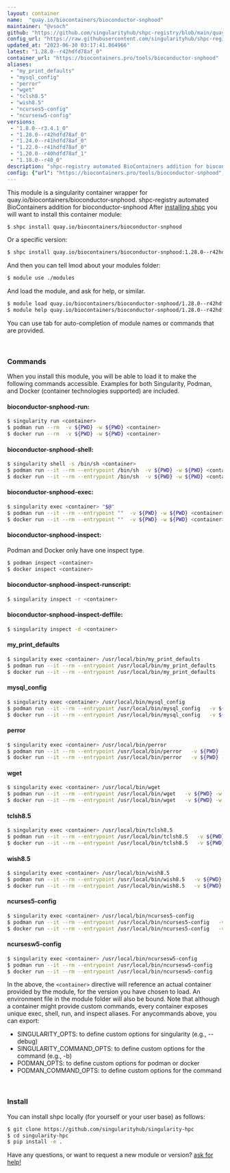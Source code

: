 ```yaml
---
layout: container
name:  "quay.io/biocontainers/bioconductor-snphood"
maintainer: "@vsoch"
github: "https://github.com/singularityhub/shpc-registry/blob/main/quay.io/biocontainers/bioconductor-snphood/container.yaml"
config_url: "https://raw.githubusercontent.com/singularityhub/shpc-registry/main/quay.io/biocontainers/bioconductor-snphood/container.yaml"
updated_at: "2023-06-30 03:17:41.864966"
latest: "1.28.0--r42hdfd78af_0"
container_url: "https://biocontainers.pro/tools/bioconductor-snphood"
aliases:
 - "my_print_defaults"
 - "mysql_config"
 - "perror"
 - "wget"
 - "tclsh8.5"
 - "wish8.5"
 - "ncurses5-config"
 - "ncursesw5-config"
versions:
 - "1.8.0--r3.4.1_0"
 - "1.28.0--r42hdfd78af_0"
 - "1.24.0--r41hdfd78af_0"
 - "1.22.0--r41hdfd78af_0"
 - "1.20.0--r40hdfd78af_1"
 - "1.18.0--r40_0"
description: "shpc-registry automated BioContainers addition for bioconductor-snphood"
config: {"url": "https://biocontainers.pro/tools/bioconductor-snphood", "maintainer": "@vsoch", "description": "shpc-registry automated BioContainers addition for bioconductor-snphood", "latest": {"1.28.0--r42hdfd78af_0": "sha256:2586b9e8fde8ac16a2de3e76fca98599b8c7cd40a25e796fa0e5900d125a691e"}, "tags": {"1.8.0--r3.4.1_0": "sha256:c9401d4f03c0f2d9432e7dcf03660a532830be6b5de6962b9a37aba9de632750", "1.28.0--r42hdfd78af_0": "sha256:2586b9e8fde8ac16a2de3e76fca98599b8c7cd40a25e796fa0e5900d125a691e", "1.24.0--r41hdfd78af_0": "sha256:447bc2771528506c19c0774bd5e9456d737746a2dc86aadcda8fb3179c167103", "1.22.0--r41hdfd78af_0": "sha256:4f5b88f8fe6f2fbb20bf3178b9abc5d4df2831a369b97fc4250e8aac6a4041ea", "1.20.0--r40hdfd78af_1": "sha256:fd7c9f60b77499af3375a132e8d6bbe7a13c49ba5df96b41d52f5fe69ab370a6", "1.18.0--r40_0": "sha256:278ed5a3467f8993b848a8401671454a4af8558c3245f769c370901884b5ce94"}, "docker": "quay.io/biocontainers/bioconductor-snphood", "aliases": {"my_print_defaults": "/usr/local/bin/my_print_defaults", "mysql_config": "/usr/local/bin/mysql_config", "perror": "/usr/local/bin/perror", "wget": "/usr/local/bin/wget", "tclsh8.5": "/usr/local/bin/tclsh8.5", "wish8.5": "/usr/local/bin/wish8.5", "ncurses5-config": "/usr/local/bin/ncurses5-config", "ncursesw5-config": "/usr/local/bin/ncursesw5-config"}}
---
```


This module is a singularity container wrapper for quay.io/biocontainers/bioconductor-snphood.
shpc-registry automated BioContainers addition for bioconductor-snphood
After [installing shpc](#install) you will want to install this container module:


```bash
$ shpc install quay.io/biocontainers/bioconductor-snphood
```

Or a specific version:

```bash
$ shpc install quay.io/biocontainers/bioconductor-snphood:1.28.0--r42hdfd78af_0
```

And then you can tell lmod about your modules folder:

```bash
$ module use ./modules
```

And load the module, and ask for help, or similar.

```bash
$ module load quay.io/biocontainers/bioconductor-snphood/1.28.0--r42hdfd78af_0
$ module help quay.io/biocontainers/bioconductor-snphood/1.28.0--r42hdfd78af_0
```

You can use tab for auto-completion of module names or commands that are provided.

<br>

### Commands

When you install this module, you will be able to load it to make the following commands accessible.
Examples for both Singularity, Podman, and Docker (container technologies supported) are included.

#### bioconductor-snphood-run:

```bash
$ singularity run <container>
$ podman run --rm  -v ${PWD} -w ${PWD} <container>
$ docker run --rm  -v ${PWD} -w ${PWD} <container>
```

#### bioconductor-snphood-shell:

```bash
$ singularity shell -s /bin/sh <container>
$ podman run --it --rm --entrypoint /bin/sh  -v ${PWD} -w ${PWD} <container>
$ docker run --it --rm --entrypoint /bin/sh  -v ${PWD} -w ${PWD} <container>
```

#### bioconductor-snphood-exec:

```bash
$ singularity exec <container> "$@"
$ podman run --it --rm --entrypoint ""  -v ${PWD} -w ${PWD} <container> "$@"
$ docker run --it --rm --entrypoint ""  -v ${PWD} -w ${PWD} <container> "$@"
```

#### bioconductor-snphood-inspect:

Podman and Docker only have one inspect type.

```bash
$ podman inspect <container>
$ docker inspect <container>
```

#### bioconductor-snphood-inspect-runscript:

```bash
$ singularity inspect -r <container>
```

#### bioconductor-snphood-inspect-deffile:

```bash
$ singularity inspect -d <container>
```


#### my_print_defaults

```bash
$ singularity exec <container> /usr/local/bin/my_print_defaults
$ podman run --it --rm --entrypoint /usr/local/bin/my_print_defaults   -v ${PWD} -w ${PWD} <container> -c " $@"
$ docker run --it --rm --entrypoint /usr/local/bin/my_print_defaults   -v ${PWD} -w ${PWD} <container> -c " $@"
```


#### mysql_config

```bash
$ singularity exec <container> /usr/local/bin/mysql_config
$ podman run --it --rm --entrypoint /usr/local/bin/mysql_config   -v ${PWD} -w ${PWD} <container> -c " $@"
$ docker run --it --rm --entrypoint /usr/local/bin/mysql_config   -v ${PWD} -w ${PWD} <container> -c " $@"
```


#### perror

```bash
$ singularity exec <container> /usr/local/bin/perror
$ podman run --it --rm --entrypoint /usr/local/bin/perror   -v ${PWD} -w ${PWD} <container> -c " $@"
$ docker run --it --rm --entrypoint /usr/local/bin/perror   -v ${PWD} -w ${PWD} <container> -c " $@"
```


#### wget

```bash
$ singularity exec <container> /usr/local/bin/wget
$ podman run --it --rm --entrypoint /usr/local/bin/wget   -v ${PWD} -w ${PWD} <container> -c " $@"
$ docker run --it --rm --entrypoint /usr/local/bin/wget   -v ${PWD} -w ${PWD} <container> -c " $@"
```


#### tclsh8.5

```bash
$ singularity exec <container> /usr/local/bin/tclsh8.5
$ podman run --it --rm --entrypoint /usr/local/bin/tclsh8.5   -v ${PWD} -w ${PWD} <container> -c " $@"
$ docker run --it --rm --entrypoint /usr/local/bin/tclsh8.5   -v ${PWD} -w ${PWD} <container> -c " $@"
```


#### wish8.5

```bash
$ singularity exec <container> /usr/local/bin/wish8.5
$ podman run --it --rm --entrypoint /usr/local/bin/wish8.5   -v ${PWD} -w ${PWD} <container> -c " $@"
$ docker run --it --rm --entrypoint /usr/local/bin/wish8.5   -v ${PWD} -w ${PWD} <container> -c " $@"
```


#### ncurses5-config

```bash
$ singularity exec <container> /usr/local/bin/ncurses5-config
$ podman run --it --rm --entrypoint /usr/local/bin/ncurses5-config   -v ${PWD} -w ${PWD} <container> -c " $@"
$ docker run --it --rm --entrypoint /usr/local/bin/ncurses5-config   -v ${PWD} -w ${PWD} <container> -c " $@"
```


#### ncursesw5-config

```bash
$ singularity exec <container> /usr/local/bin/ncursesw5-config
$ podman run --it --rm --entrypoint /usr/local/bin/ncursesw5-config   -v ${PWD} -w ${PWD} <container> -c " $@"
$ docker run --it --rm --entrypoint /usr/local/bin/ncursesw5-config   -v ${PWD} -w ${PWD} <container> -c " $@"
```



In the above, the `<container>` directive will reference an actual container provided
by the module, for the version you have chosen to load. An environment file in the
module folder will also be bound. Note that although a container
might provide custom commands, every container exposes unique exec, shell, run, and
inspect aliases. For anycommands above, you can export:

 - SINGULARITY_OPTS: to define custom options for singularity (e.g., --debug)
 - SINGULARITY_COMMAND_OPTS: to define custom options for the command (e.g., -b)
 - PODMAN_OPTS: to define custom options for podman or docker
 - PODMAN_COMMAND_OPTS: to define custom options for the command

<br>

### Install

You can install shpc locally (for yourself or your user base) as follows:

```bash
$ git clone https://github.com/singularityhub/singularity-hpc
$ cd singularity-hpc
$ pip install -e .
```

Have any questions, or want to request a new module or version? [ask for help!](https://github.com/singularityhub/singularity-hpc/issues)